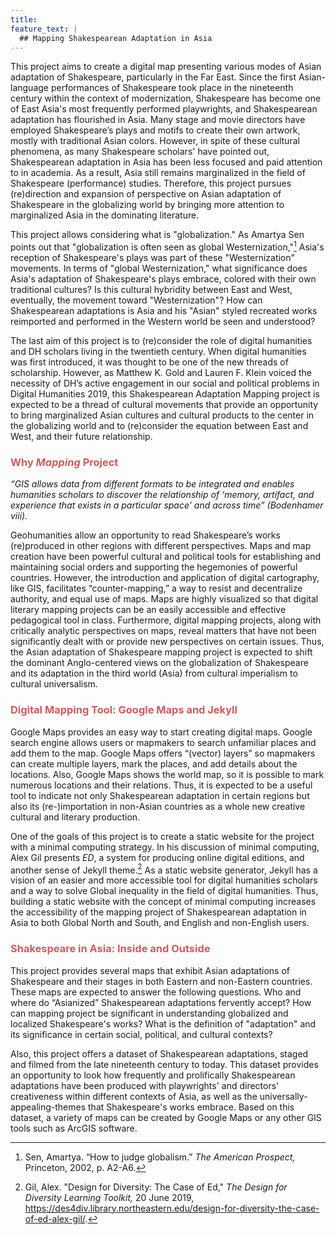 ```yaml
---
title: 
feature_text: |
  ## Mapping Shakespearean Adaptation in Asia
---
```


This project aims to create a digital map presenting various modes of Asian adaptation of Shakespeare, particularly in the Far East. Since the first Asian-language performances of Shakespeare took place in the nineteenth century within the context of modernization, Shakespeare has become one of East Asia's most frequently performed playwrights, and Shakespearean adaptation has flourished in Asia. Many stage and movie directors have employed Shakespeare’s plays and motifs to create their own artwork, mostly with traditional Asian colors. However, in spite of these cultural phenomena, as many Shakespeare scholars' have pointed out, Shakespearean adaptation in Asia has been less focused and paid attention to in academia. As a result, Asia still remains marginalized in the field of Shakespeare (performance) studies. Therefore, this project pursues (re)direction and expansion of perspective on Asian adaptation of Shakespeare in the globalizing world by bringing more attention to marginalized Asia in the dominating literature.

This project allows considering what is "globalization." As Amartya Sen points out that "globalization is often seen as global Westernization,"[^1] Asia's reception of Shakespeare's plays was part of these "Westernization" movements. In terms of "global Westernization," what significance does Asia's adaptation of Shakespeare's plays embrace, colored with their own traditional cultures? Is this cultural hybridity between East and West, eventually, the movement toward "Westernization"? How can Shakespearean adaptations is Asia and his "Asian" styled recreated works reimported and performed in the Western world be seen and understood?

The last aim of this project is to (re)consider the role of digital humanities and DH scholars living in the twentieth century. When digital humanities was first introduced, it was thought to be one of the new threads of scholarship. However, as Matthew K. Gold and Lauren F. Klein voiced the necessity of DH’s active engagement in our social and political problems in Digital Humanities 2019, this Shakespearean Adaptation Mapping project is expected to be a thread of cultural movements that provide an opportunity to bring marginalized Asian cultures and cultural products to the center in the globalizing world and to (re)consider the equation between East and West, and their future relationship.

### <span style="color: indianred;">Why *Mapping* Project</span>
*“GIS allows data from different formats to be integrated and enables humanities scholars to discover the relationship of ‘memory, artifact, and experience that exists in a particular space’ and across time” (Bodenhamer viii).*

Geohumanities allow an opportunity to read Shakespeare’s works (re)produced in other regions with different perspectives. Maps and map creation have been powerful cultural and political tools for establishing and maintaining social orders and supporting the hegemonies of powerful countries. However, the introduction and application of digital cartography, like GIS, facilitates “counter-mapping,” a way to resist and decentralize authority, and equal use of maps. Maps are highly visualized so that digital literary mapping projects can be an easily accessible and effective pedagogical tool in class. Furthermore, digital mapping projects, along with critically analytic perspectives on maps, reveal matters that have not been significantly dealt with or provide new perspectives on certain issues. Thus, the Asian adaptation of Shakespeare mapping project is expected to shift the dominant Anglo-centered views on the globalization of Shakespeare and its adaptation in the third world (Asia) from cultural imperialism to cultural universalism.

### <span style="color: indianred;">Digital Mapping Tool: Google Maps and Jekyll</span>
Google Maps provides an easy way to start creating digital maps. Google search engine allows users or mapmakers to search unfamiliar places and add them to the map. Google Maps offers “(vector) layers” so mapmakers can create multiple layers, mark the places, and add details about the locations. Also, Google Maps shows the world map, so it is possible to mark numerous locations and their relations. Thus, it is expected to be a useful tool to indicate not only Shakespearean adaptation in certain regions but also its (re-)importation in non-Asian countries as a whole new creative cultural and literary production.

One of the goals of this project is to create a static website for the project with a minimal computing strategy. In his discussion of minimal computing, Alex Gil presents *ED*, a system for producing online digital editions, and another sense of Jekyll theme.[^2] As a static website generator, Jekyll has a vision of an easier and more accessible tool for digital humanities scholars and a way to solve Global inequality in the field of digital humanities. Thus, building a static website with the concept of minimal computing increases the accessibility of the mapping project of Shakespearean adaptation in Asia to both Global North and South, and English and non-English users.

### <span style="color: indianred;">Shakespeare in Asia: Inside and Outside</span>
This project provides several maps that exhibit Asian adaptations of Shakespeare and their stages in both Eastern and non-Eastern countries. These maps are expected to answer the following questions. Who and where do “Asianized” Shakespearean adaptations fervently accept? How can mapping project be significant in understanding globalized and localized Shakespeare's works? What is the definition of "adaptation" and its significance in certain social, political, and cultural contexts?

Also, this project offers a dataset of Shakespearean adaptations, staged and filmed from the late nineteenth century to today. This dataset provides an opportunity to look how frequently and prolifically Shakespearean adaptations have been produced with playwrights' and directors' creativeness within different contexts of Asia, as well as the universally-appealing-themes that Shakespeare's works embrace. Based on this dataset, a variety of maps can be created by Google Maps or any other GIS tools such as ArcGIS software. 
<br>

[^1]: Sen, Amartya. “How to judge globalism.” *The American Prospect,* Princeton, 2002, p. A2-A6.

[^2]: Gil, Alex. "Design for Diversity: The Case of Ed," *The Design for Diversity Learning Toolkit,* 20 June 2019, https://des4div.library.northeastern.edu/design-for-diversity-the-case-of-ed-alex-gil/.
